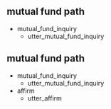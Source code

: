 ## mutual fund path
* mutual_fund_inquiry
    - utter_mutual_fund_inquiry

## mutual fund path
* mutual_fund_inquiry
    - utter_mutual_fund_inquiry
* affirm
    - utter_affirm

